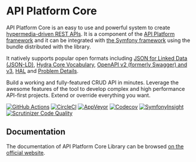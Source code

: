 # API Platform Core

API Platform Core is an easy to use and powerful system to create [hypermedia-driven REST APIs](https://en.wikipedia.org/wiki/HATEOAS).
It is a component of the [API Platform framework](https://api-platform.com) and it can be integrated
with [the Symfony framework](https://symfony.com) using the bundle distributed with the library.

It natively supports popular open formats including [JSON for Linked Data (JSON-LD)](https://json-ld.org), [Hydra Core Vocabulary](https://www.hydra-cg.com), [OpenAPI v2 (formerly Swagger) and v3](https://www.openapis.org), [HAL](https://tools.ietf.org/html/draft-kelly-json-hal-08) and [Problem Details](https://tools.ietf.org/html/rfc7807).

Build a working and fully-featured CRUD API in minutes. Leverage the awesome features of the tool to develop complex and
high performance API-first projects. Extend or override everything you want.

[![GitHub Actions](https://github.com/api-platform/core/workflows/CI/badge.svg?branch=master)](https://github.com/api-platform/core/actions?query=workflow%3ACI+branch%3Amaster)
[![CircleCI](https://circleci.com/gh/api-platform/core/tree/master.svg?style=shield)](https://circleci.com/gh/api-platform/core/tree/master)
[![AppVeyor](https://ci.appveyor.com/api/projects/status/grwuyprts3wdqx5l/branch/master?svg=true)](https://ci.appveyor.com/project/dunglas/dunglasapibundle/branch/master)
[![Codecov](https://codecov.io/gh/api-platform/core/branch/master/graph/badge.svg)](https://codecov.io/gh/api-platform/core/branch/master)
[![SymfonyInsight](https://insight.symfony.com/projects/92d78899-946c-4282-89a3-ac92344f9a93/mini.svg)](https://insight.symfony.com/projects/92d78899-946c-4282-89a3-ac92344f9a93)
[![Scrutinizer Code Quality](https://scrutinizer-ci.com/g/api-platform/core/badges/quality-score.png?b=master)](https://scrutinizer-ci.com/g/api-platform/core/?branch=master)

## Documentation

The documentation of API Platform Core Library can be browsed [on the official website](https://api-platform.com/docs/core).
